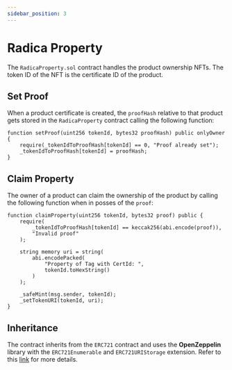 ```yaml
---
sidebar_position: 3
---
```


# Radica Property

The `RadicaProperty.sol` contract handles the product ownership NFTs. The token ID of the NFT is the certificate ID of the product.

## Set Proof

When a product certificate is created, the `proofHash` relative to that product gets stored in the `RadicaProperty` contract calling the following function:

```solidity
function setProof(uint256 tokenId, bytes32 proofHash) public onlyOwner {
    require(_tokenIdToProofHash[tokenId] == 0, "Proof already set");
    _tokenIdToProofHash[tokenId] = proofHash;
}
```

## Claim Property

The owner of a product can claim the ownership of the product by calling the following function when in posses of the `proof`:

```solidity
function claimProperty(uint256 tokenId, bytes32 proof) public {
    require(
        _tokenIdToProofHash[tokenId] == keccak256(abi.encode(proof)),
        "Invalid proof"
    );

    string memory uri = string(
        abi.encodePacked(
            "Property of Tag with CertId: ",
            tokenId.toHexString()
        )
    );

    _safeMint(msg.sender, tokenId);
    _setTokenURI(tokenId, uri);
}
```

## Inheritance

The contract inherits from the `ERC721` contract and uses the **OpenZeppelin** library with the `ERC721Enumerable` and `ERC721URIStorage` extension. Refer to this [link](https://docs.openzeppelin.com/contracts/5.x/) for more details.
